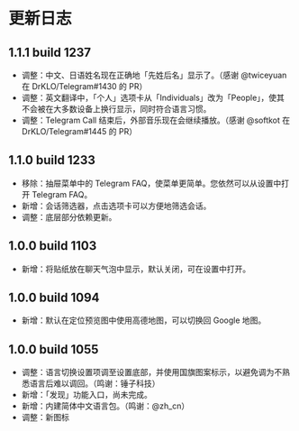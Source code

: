# 更新日志

## 1.1.1 build 1237

* 调整：中文、日语姓名现在正确地「先姓后名」显示了。（感谢 @twiceyuan 在 DrKLO/Telegram#1430 的 PR）
* 调整：英文翻译中，「个人」选项卡从「Individuals」改为「People」，使其不会被在大多数设备上换行显示，同时符合语言习惯。
* 调整：Telegram Call 结束后，外部音乐现在会继续播放。（感谢 @softkot 在 DrKLO/Telegram#1445 的 PR）

## 1.1.0 build 1233

* 移除：抽屉菜单中的 Telegram FAQ，使菜单更简单。您依然可以从设置中打开 Telegram FAQ。
* 新增：会话筛选器，点击选项卡可以方便地筛选会话。
* 调整：底层部分依赖更新。

## 1.0.0 build 1103
* 新增：将贴纸放在聊天气泡中显示，默认关闭，可在设置中打开。

## 1.0.0 build 1094
* 新增：默认在定位预览图中使用高德地图，可以切换回 Google 地图。

## 1.0.0 build 1055
* 调整：语言切换设置项调至设置底部，并使用国旗图案标示，以避免调为不熟悉语言后难以调回。（鸣谢：锤子科技）
* 新增：「发现」功能入口，尚未完成。
* 新增：内建简体中文语言包。（鸣谢：@zh_cn）
* 调整：新图标